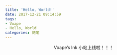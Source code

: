```yaml
---
title: 'Hello, World!'
date: 2017-12-21 09:14:59
tags: 
- Voape
- Hello, World
categories: 随笔 
---
```


<div align="center">Voape’s Ink 小站上线啦！！！</div>
